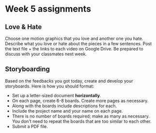 # Week 5 assignments

## Love & Hate
Choose one motion graphics that you love and another one you hate. Describe what you love or hate about the pieces in a few sentences. Post the text file + the links to each video on Google Drive. Be prepared to discuss with your classmates next week.

## Storyboarding
Based on the feedbacks you got today, create and develop your storyboards. Here is how you should format:
- Set up a letter-sized document **horizontally**.
- On each page, create 6-8 boards. Create more pages as necessary.
- Along with the boards include descriptions for each.
- Include the project name and your name on each page.
- There is no number of boards required; make as many as necessary. You don't need to repeat the boards that are too similar to each other.
- Submit a PDF file.

